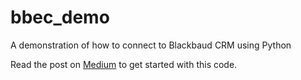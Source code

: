 # bbec_demo
A demonstration of how to connect to Blackbaud CRM using Python

Read the post on [Medium](https://medium.com/@shane.mcguckian/sending-automated-emails-from-blackbaud-crm-bbec-using-python-part-1-ba4955e91ca2) to get started with this code.
